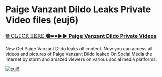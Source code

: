 # Paige Vanzant Dildo Leaks Private Video files (euj6)

<h3><a href="https://mediafirerr.pages.dev?q=Paige+Vanzant+Dildo&ref=R42" rel="nofollow">🌐 𝙲𝙻𝙸𝙲𝙺 𝙷𝙴𝚁𝙴 🟢==►► Paige Vanzant Dildo Private Videos</a></h3>

New Get Paige Vanzant Dildo leaks all content. Now you can access all videos and pictures of Paige Vanzant Dildo leaked On Social Media the internet by storm and amazed viewers on various social media platforms.

[![euj6](https://github.com/user-attachments/assets/26341bd8-4b91-4a20-822e-3fd5d525dd40)](https://mediafirerr.pages.dev?q=Paige+Vanzant+Dildo&ref=R42)

